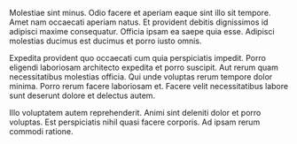 Molestiae sint minus. Odio facere et aperiam eaque sint illo sit tempore. Amet nam occaecati aperiam natus. Et provident debitis dignissimos id adipisci maxime consequatur. Officia ipsam ea saepe quia esse. Adipisci molestias ducimus est ducimus et porro iusto omnis.
 Expedita provident quo occaecati cum quia perspiciatis impedit. Porro eligendi laboriosam architecto expedita et porro suscipit. Aut rerum quam necessitatibus molestias officia. Qui unde voluptas rerum tempore dolor minima. Porro rerum facere laboriosam et. Facere velit necessitatibus labore sunt deserunt dolore et delectus autem.
 Illo voluptatem autem reprehenderit. Animi sint deleniti dolor et porro voluptas. Est perspiciatis nihil quasi facere corporis. Ad ipsam rerum commodi ratione.
